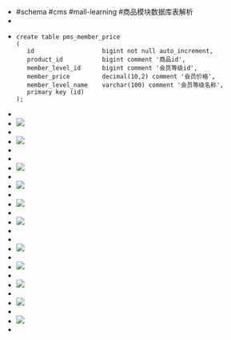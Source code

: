 - #schema #cms #mall-learning #商品模块数据库表解析
-
- ```
  create table pms_member_price
  (
     id                   bigint not null auto_increment,
     product_id           bigint comment '商品id',
     member_level_id      bigint comment '会员等级id',
     member_price         decimal(10,2) comment '会员价格',
     member_level_name    varchar(100) comment '会员等级名称',
     primary key (id)
  );
  ```
-
- ![](https://github.com/macrozheng/mall-learning/blob/master/docs/images/database_screen_22.png)
-
- ![](https://github.com/macrozheng/mall-learning/raw/master/docs/images/database_screen_17.png)
-
-
- ![](https://github.com/macrozheng/mall-learning/raw/master/docs/images/database_screen_18.png)
-
- ![](https://github.com/macrozheng/mall-learning/raw/master/docs/images/database_screen_19.png)
-
- ![](https://github.com/macrozheng/mall-learning/raw/master/docs/images/database_screen_20.png)
-
- ![](https://github.com/macrozheng/mall-learning/raw/master/docs/images/database_screen_21.png)
-
-
- ![](https://github.com/macrozheng/mall-learning/raw/master/docs/images/database_screen_23.png)
-
- ![](https://github.com/macrozheng/mall-learning/raw/master/docs/images/database_screen_26.png)
-
- ![](https://github.com/macrozheng/mall-learning/raw/master/docs/images/database_screen_27.png)
-
- ![](https://github.com/macrozheng/mall-learning/raw/master/docs/images/database_screen_29.png)
-
- ![](https://github.com/macrozheng/mall-learning/raw/master/docs/images/database_screen_28.png)
-